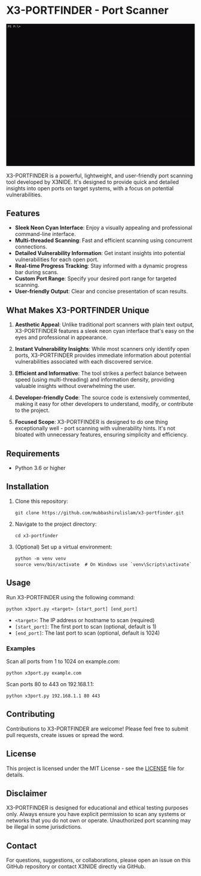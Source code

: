 # X3-PORTFINDER - Port Scanner

![X3-PORTFINDER Banner](banner.gif)

X3-PORTFINDER is a powerful, lightweight, and user-friendly port scanning tool developed by X3NIDE. It's designed to provide quick and detailed insights into open ports on target systems, with a focus on potential vulnerabilities.

## Features

- **Sleek Neon Cyan Interface**: Enjoy a visually appealing and professional command-line interface.
- **Multi-threaded Scanning**: Fast and efficient scanning using concurrent connections.
- **Detailed Vulnerability Information**: Get instant insights into potential vulnerabilities for each open port.
- **Real-time Progress Tracking**: Stay informed with a dynamic progress bar during scans.
- **Custom Port Range**: Specify your desired port range for targeted scanning.
- **User-friendly Output**: Clear and concise presentation of scan results.

## What Makes X3-PORTFINDER Unique

1. **Aesthetic Appeal**: Unlike traditional port scanners with plain text output, X3-PORTFINDER features a sleek neon cyan interface that's easy on the eyes and professional in appearance.

2. **Instant Vulnerability Insights**: While most scanners only identify open ports, X3-PORTFINDER provides immediate information about potential vulnerabilities associated with each discovered service.

3. **Efficient and Informative**: The tool strikes a perfect balance between speed (using multi-threading) and information density, providing valuable insights without overwhelming the user.

4. **Developer-friendly Code**: The source code is extensively commented, making it easy for other developers to understand, modify, or contribute to the project.

5. **Focused Scope**: X3-PORTFINDER is designed to do one thing exceptionally well - port scanning with vulnerability hints. It's not bloated with unnecessary features, ensuring simplicity and efficiency.

## Requirements

- Python 3.6 or higher

## Installation

1. Clone this repository:
   ```
   git clone https://github.com/mubbashirulislam/x3-portfinder.git
   ```

2. Navigate to the project directory:
   ```
   cd x3-portfinder
   ```

3. (Optional) Set up a virtual environment:
   ```
   python -m venv venv
   source venv/bin/activate  # On Windows use `venv\Scripts\activate`
   ```

## Usage

Run X3-PORTFINDER using the following command:

```
python x3port.py <target> [start_port] [end_port]
```

- `<target>`: The IP address or hostname to scan (required)
- `[start_port]`: The first port to scan (optional, default is 1)
- `[end_port]`: The last port to scan (optional, default is 1024)

### Examples

Scan all ports from 1 to 1024 on example.com:
```
python x3port.py example.com
```

Scan ports 80 to 443 on 192.168.1.1:
```
python x3port.py 192.168.1.1 80 443
```

## Contributing

Contributions to X3-PORTFINDER are welcome! Please feel free to submit pull requests, create issues or spread the word.

## License

This project is licensed under the MIT License - see the [LICENSE](LICENSE) file for details.

## Disclaimer

X3-PORTFINDER is designed for educational and ethical testing purposes only. Always ensure you have explicit permission to scan any systems or networks that you do not own or operate. Unauthorized port scanning may be illegal in some jurisdictions.

## Contact

For questions, suggestions, or collaborations, please open an issue on this GitHub repository or contact X3NIDE directly via GitHub.
